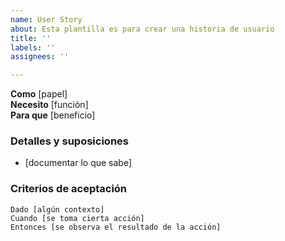 ```yaml
---
name: User Story
about: Esta plantilla es para crear una historia de usuario
title: ''
labels: ''
assignees: ''

---
```


**Como** [papel]  
 **Necesito** [función]  
 **Para que** [beneficio]  
   
 ### Detalles y suposiciones
 * [documentar lo que sabe]
   
 ### Criterios de aceptación  
   
 ```pepinillo
 Dado [algún contexto]
 Cuando [se toma cierta acción]
 Entonces [se observa el resultado de la acción]
 ```
